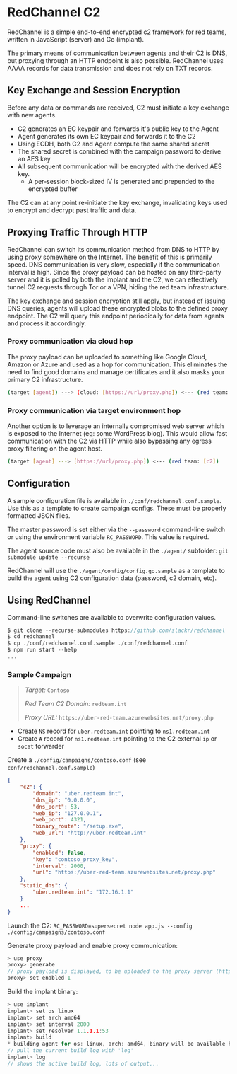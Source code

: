 # RedChannel C2

RedChannel is a simple end-to-end encrypted c2 framework for red teams, written in JavaScript (server) and Go (implant).

The primary means of communication between agents and their C2 is DNS, but proxying through an HTTP endpoint is also possible. RedChannel uses AAAA records for data transmission and does not rely on TXT records.

## Key Exchange and Session Encryption

Before any data or commands are received, C2 must initiate a key exchange with new agents.

-   C2 generates an EC keypair and forwards it's public key to the Agent
-   Agent generates its own EC keypair and forwards it to the C2
-   Using ECDH, both C2 and Agent compute the same shared secret
-   The shared secret is combined with the campaign password to derive an AES key
-   All subsequent communication will be encrypted with the derived AES key.
    -   A per-session block-sized IV is generated and prepended to the encrypted buffer

The C2 can at any point re-initiate the key exchange, invalidating keys used to encrypt and decrypt past traffic and data.

## Proxying Traffic Through HTTP

RedChannel can switch its communication method from DNS to HTTP by using proxy somewhere on the Internet. The benefit of this is primarily speed. DNS communication is very slow, especially if the communication interval is high. Since the proxy payload can be hosted on any third-party server and it is polled by both the implant and the C2, we can effectively tunnel C2 requests through Tor or a VPN, hiding the red team infrastructure.

The key exchange and session encryption still apply, but instead of issuing DNS queries, agents will upload these encrypted blobs to the defined proxy endpoint. The C2 will query this endpoint periodically for data from agents and process it accordingly.

### Proxy communication via cloud hop

The proxy payload can be uploaded to something like Google Cloud, Amazon or Azure and used as a hop for communication. This eliminates the need to find good domains and manage certificates and it also masks your primary C2 infrastructure.

```bash
(target [agent]) ---> (cloud: [https://url/proxy.php]) <--- (red team: [c2])
```

### Proxy communication via target environment hop

Another option is to leverage an internally compromised web server which is exposed to the Internet (eg: some WordPress blog). This would allow fast communication with the C2 via HTTP while also bypassing any egress proxy filtering on the agent host.

```bash
(target [agent] ---> [https://url/proxy.php]) <--- (red team: [c2])
```

## Configuration

A sample configuration file is available in `./conf/redchannel.conf.sample`. Use this as a template to create campaign configs. These must be properly formatted JSON files.

The master password is set either via the `--password` command-line switch or using the environment variable `RC_PASSWORD`. This value is required.

The agent source code must also be available in the `./agent/` subfolder: `git submodule update --recurse`

RedChannel will use the `./agent/config/config.go.sample` as a template to build the agent using C2 configuration data (password, c2 domain, etc).

## Using RedChannel

Command-line switches are available to overwrite configuration values.

```c
$ git clone --recurse-submodules https://github.com/slackr/redchannel
$ cd redchannel
$ cp ./conf/redchannel.conf.sample ./conf/redchannel.conf
$ npm run start --help
...
```

### Sample Campaign

> _Target:_ `Contoso`
>
> _Red Team C2 Domain:_ `redteam.int`
>
> _Proxy URL:_ `https://uber-red-team.azurewebsites.net/proxy.php`

-   Create `NS` record for `uber.redteam.int` pointing to `ns1.redteam.int`
-   Create `A` record for `ns1.redteam.int` pointing to the C2 external `ip` or `socat` forwarder

Create a `./config/campaigns/contoso.conf` (see `conf/redchannel.conf.sample`)

```json
{
    "c2": {
        "domain": "uber.redteam.int",
        "dns_ip": "0.0.0.0",
        "dns_port": 53,
        "web_ip": "127.0.0.1",
        "web_port": 4321,
        "binary_route": "/setup.exe",
        "web_url": "http://uber.redteam.int"
    },
    "proxy": {
        "enabled": false,
        "key": "contoso_proxy_key",
        "interval": 2000,
        "url": "https://uber-red-team.azurewebsites.net/proxy.php"
    },
    "static_dns": {
        "uber.redteam.int": "172.16.1.1"
    }
    ...
}
```

Launch the C2:
`RC_PASSWORD=supersecret node app.js --config ./config/campaigns/contoso.conf`

Generate proxy payload and enable proxy communication:

```c
> use proxy
proxy> generate
// proxy payload is displayed, to be uploaded to the proxy server (https://uber-red-team.azurewebsites.net/proxy.php)
proxy> set enabled 1
```

Build the implant binary:

```c
> use implant
implant> set os linux
implant> set arch amd64
implant> set interval 2000
implant> set resolver 1.1.1.1:53
implant> build
* building agent for os: linux, arch: amd64, binary will be available here: [path] and [web_url/binary_route]
// pull the current build log with 'log'
implant> log
// shows the active build log, lots of output...
```
